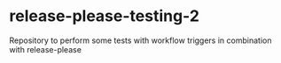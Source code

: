 # release-please-testing-2
Repository to perform some tests with workflow triggers in combination with release-please
